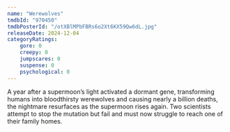 ```yaml
---
name: "Werewolves"
tmdbId: "970450"
tmdbPosterId: "/otXBlMPbFBRs6o2Xt6KX59Qw6dL.jpg"
releaseDate: 2024-12-04
categoryRatings:
    gore: 0
    creepy: 0
    jumpscares: 0
    suspense: 0
    psychological: 0
---
```

A year after a supermoon’s light activated a dormant gene, transforming humans into bloodthirsty werewolves and causing nearly a billion deaths, the nightmare resurfaces as the supermoon rises again. Two scientists attempt to stop the mutation but fail and must now struggle to reach one of their family homes.
